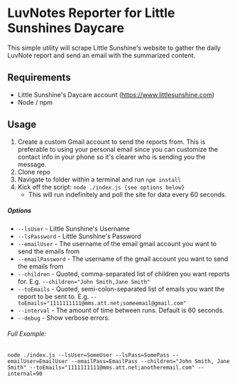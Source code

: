 # LuvNotes Reporter for Little Sunshines Daycare
This simple utility will scrape Little Sunshine's website to gather the daily LuvNote report and send an email with the summarized content.

## Requirements
* Little Sunshine's Daycare account (https://www.littlesunshine.com)
* Node / npm

## Usage
1. Create a custom Gmail account to send the reports from. This is preferable to using your personal email since you can customize the contact info in your phone so it's clearer who is sending you the message.  
1. Clone repo
2. Navigate to folder within a terminal and run `npm install`
3. Kick off the script: `node ./index.js {see options below}`
    * This will run indefinitely and poll the site for data every 60 seconds.
    
##### Options
* `--lsUser` - Little Sunshine's Username
* `--lsPassword` - Little Sunshine's Password
* `--emailUser` - The username of the email gmail account you want to send the emails from
* `--emailPassword` - The username of the gmail account you want to send the emails from
* `--children` - Quoted, comma-separated list of children you want reports for. E.g. `--children="John Smith,Jane Smith"` 
* `--toEmails` - Quoted, semi-colon-separated list of emails you want the report to be sent to. E.g. `--toEmails="1111111111@mms.att.net;someemail@gmail.com"`
* `--interval` - The amount of time between runs. Default is 60 seconds.
* `--debug` - Show verbose errors.

###### Full Example:
`node ./index.js --lsUser=SomeUser --lsPass=SomePass --emailUser=EmailUser --emailPass=EmailPass --children="John Smith, Jane Smith" --toEmails="1111111111@mms.att.net;anotheremail.com" --internal=90`
